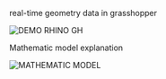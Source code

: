 real-time geometry data in grasshopper

![DEMO RHINO GH](https://github.com/user-attachments/assets/39cae213-ff40-4431-ba38-54fd5575e637)

Mathematic model explanation

![MATHEMATIC MODEL](https://github.com/user-attachments/assets/2732ab93-3c7c-4817-8989-273496c79d75)
